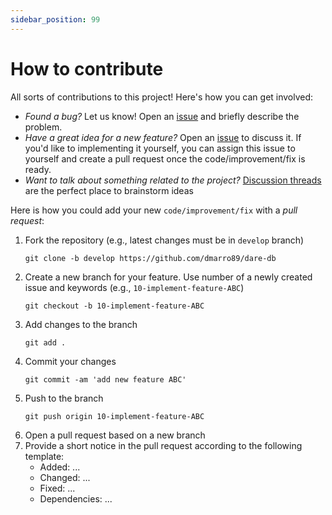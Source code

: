 ```yaml
---
sidebar_position: 99
---
```


# How to contribute

All sorts of contributions to this project!  Here's how you can get involved:

* *Found a bug?* Let us know! Open an [issue](https://github.com/dmarro89/dare-db/issues) and briefly describe the problem.
* *Have a great idea for a new feature?* Open an [issue](https://github.com/dmarro89/dare-db/issues) to discuss it. If you'd like to implementing it yourself, you can assign this issue to yourself and create a pull request once the code/improvement/fix is ready.
* *Want to talk about something related to the project?* [Discussion threads](https://github.com/dmarro89/dare-db/discussions) are the perfect place to brainstorm ideas


Here is how you could add your new ```code/improvement/fix``` with a *pull request*:

1. Fork the repository (e.g., latest changes must be in ```develop``` branch)
    ```
    git clone -b develop https://github.com/dmarro89/dare-db
    ```
2. Create a new branch for your feature. Use number of a newly created issue and keywords (e.g., ```10-implement-feature-ABC```)
    ```
    git checkout -b 10-implement-feature-ABC
    ```
3. Add changes to the branch
    ```
    git add .
    ```
4. Commit your changes 
    ```
    git commit -am 'add new feature ABC'
    ```
5. Push to the branch
    ```
    git push origin 10-implement-feature-ABC
    ```
6. Open a pull request based on a new branch
7. Provide a short notice in the pull request according to the following template:
    + Added: ...
    + Changed: ...
    + Fixed: ...
    + Dependencies: ...